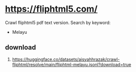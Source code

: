 # https://fliphtml5.com/

Crawl fliphtml5 pdf text version. Search by keyword:

- Melayu

## download

1. https://huggingface.co/datasets/aisyahhrazak/crawl-fliphtml/resolve/main/fliphtml-melayu.jsonl?download=true
